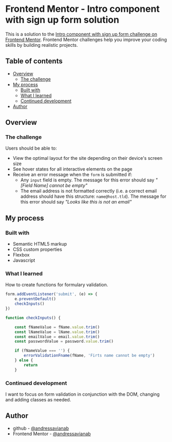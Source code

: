 # Frontend Mentor - Intro component with sign up form solution

This is a solution to the [Intro component with sign up form challenge on Frontend Mentor](https://www.frontendmentor.io/challenges/intro-component-with-signup-form-5cf91bd49edda32581d28fd1). Frontend Mentor challenges help you improve your coding skills by building realistic projects. 

## Table of contents

- [Overview](#overview)
  - [The challenge](#the-challenge)
- [My process](#my-process)
  - [Built with](#built-with)
  - [What I learned](#what-i-learned)
  - [Continued development](#continued-development)
- [Author](#author)


## Overview

### The challenge

Users should be able to:

- View the optimal layout for the site depending on their device's screen size
- See hover states for all interactive elements on the page
- Receive an error message when the `form` is submitted if:
  - Any `input` field is empty. The message for this error should say *"[Field Name] cannot be empty"*
  - The email address is not formatted correctly (i.e. a correct email address should have this structure: `name@host.tld`). The message for this error should say *"Looks like this is not an email"*

## My process

### Built with

- Semantic HTML5 markup
- CSS custom properties
- Flexbox
- Javascript

### What I learned

How to create functions for formulary validation.

```js
form.addEventListener('submit', (e) => {
    e.preventDefault()
    checkInputs()
})

function checkInputs() {

    const fNameValue = fName.value.trim()
    const lNameValue = lName.value.trim()
    const emailValue = email.value.trim()
    const passwordValue = password.value.trim()

    if (fNameValue === '') {
        errorValidationFname(fName, 'Firts name cannot be empty')
    } else {
        return
    }
```

### Continued development

I want to focus on form validation in conjunction with the DOM, changing and adding classes as needed.

## Author

- github - [@andressavianab](https://github.com/andressavianab)
- Frontend Mentor - [@andressavianab](https://www.frontendmentor.io/profile/andressavianab)

